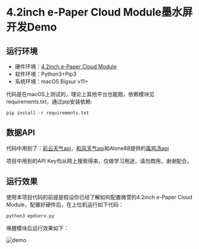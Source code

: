 # 4.2inch e-Paper Cloud Module墨水屏开发Demo

## 运行环境

- 硬件环境：[4.2inch e-Paper Cloud Module](https://www.waveshare.net/wiki/4.2inch_e-Paper_Cloud_Module)
- 软件环境：Python3+Pip3
- 系统环境：macOS Bigsur v11+

代码是在macOS上测试的，理论上其他平台也能跑，依赖模块见requirements.txt，通过pip安装依赖:

`pip install -r requirements.txt`

## 数据API

代码中用到了：[彩云天气api](https://open.caiyunapp.com/%E5%BD%A9%E4%BA%91%E5%A4%A9%E6%B0%94_API_%E4%B8%80%E8%A7%88%E8%A1%A8)，[和风天气api](https://dev.qweather.com/docs/api/)和Alone88提供的[毒鸡汤api](https://v1.alapi.cn/api/soul)

项目中用到的API Key均从网上搜索得来，仅做学习用途，请勿商用，谢谢配合。

## 运行效果

使用本项目代码的前提是假设你已经了解如何配置微雪的4.2inch e-Paper Cloud Module，配置好硬件后，在上位机运行如下代码：

```python
python3 epdserv.py
```

唤醒模块后运行效果如下：

![demo](https://user-images.githubusercontent.com/338102/111144097-90d51c80-85c1-11eb-955e-6d58c6f0a148.jpg)
